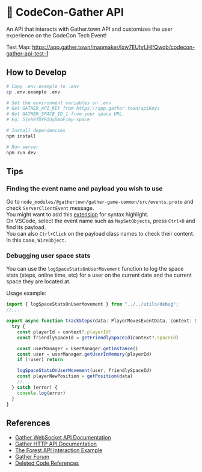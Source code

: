 # 📡 CodeCon-Gather API

An API that interacts with Gather.town API and customizes the user experience on the CodeCon Tech Event!

Test Map: https://app.gather.town/mapmaker/Ixw7EUhrLHlfQwqb/codecon-gather-api-test-1

## How to Develop

```bash
# Copy .env.example to .env
cp .env.example .env

# Set the environment variables on .env
# Get GATHER_API_KEY from https://app.gather.town/apiKeys
# Get GATHER_SPACE_ID_1 from your space URL.
# Eg: 5jnhRfDYRIUyDmbF/my-space

# Install dependencies
npm install

# Run server
npm run dev
```

## Tips

### Finding the event name and payload you wish to use

Go to `node_modules/@gathertown/gather-game-common/src/events.proto` and check `ServerClientEvent` message.  
You might want to add this [extension](https://marketplace.visualstudio.com/items?itemName=zxh404.vscode-proto3) for syntax highlight.  
On VSCode, select the event name such as `MapSetObjects`, press `Ctrl+D` and find its payload.  
You can also `Ctrl+Click` on the payload class names to check their content. In this case, `WireObject`.

### Debugging user space stats

You can use the `logSpaceStatsOnUserMovement` function to log the space stats (steps, online time, etc) for a user on the current date and the current space they are located at.

Usage example:
```js
import { logSpaceStatsOnUserMovement } from "../../utils/debug";
//...

export async function trackSteps(data: PlayerMovesEventData, context: ServerClientEventContext) {
  try {
    const playerId = context?.playerId!
    const friendlySpaceId = getFriendlySpaceId(context?.spaceId)

    const userManager = UserManager.getInstance()
    const user = userManager.getUserInMemory(playerId)
    if (!user) return

    logSpaceStatsOnUserMovement(user, friendlySpaceId)
    const playerNewPosition = getPosition(data)
    //...
  } catch (error) {
    console.log(error)
  }
}
```


## References

- [Gather WebSocket API Documentation](https://gathertown.notion.site/Gather-Websocket-API-bf2d5d4526db412590c3579c36141063)
- [Gather HTTP API Documentation](https://www.notion.so/Gather-HTTP-API-3bbf6c59325f40aca7ef5ce14c677444)
- [The Forest API Interaction Example](https://github.com/gathertown/the-forest)
- [Gather Forum](https://forum.gather.town/c/developers/api-questions/9)
- [Deleted Code References](https://github.com/codecon-dev/codecon-gather-api/commit/484ad215a18b7880eb88d70f6dc79ca4882761da#diff-dc697555e8ec61509edd340ba26f29b4257f08a420ce81a085c1ed9ed1432b56)
